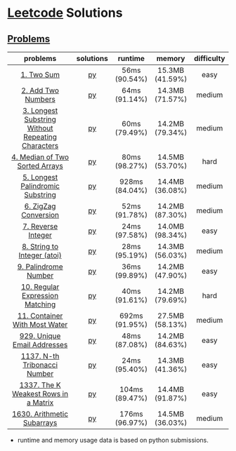 # [Leetcode](https://leetcode.com/) Solutions
## [Problems](https://leetcode.com/problemset/all/)
| problems | solutions | runtime | memory | difficulty |
| :------: | :-------: | :-----: | :----: | :--------: |
| [1. Two Sum](https://leetcode.com/problems/two-sum)                                                                                 | [py](./problems/p0001.py) |   56ms <br> (90.54%) |  15.3MB <br> (41.59%)  |  easy  |
| [2. Add Two Numbers](https://leetcode.com/problems/add-two-numbers)                                                                 | [py](./problems/p0002.py) |   64ms <br> (91.14%) |  14.3MB <br> (71.57%)  | medium |
| [3. Longest Substring Without Repeating Characters](https://leetcode.com/problems/longest-substring-without-repeating-characters)   | [py](./problems/p0003.py) |   60ms <br> (79.49%) |  14.2MB <br> (79.34%)  | medium |
| [4. Median of Two Sorted Arrays](https://leetcode.com/problems/median-of-two-sorted-arrays)                                         | [py](./problems/p0004.py) |   80ms <br> (98.27%) |  14.5MB <br> (53.70%)  |  hard  |
| [5. Longest Palindromic Substring](https://leetcode.com/problems/longest-palindromic-substring)                                     | [py](./problems/p0005.py) |  928ms <br> (84.04%) |  14.4MB <br> (36.08%)  | medium |
| [6. ZigZag Conversion](https://leetcode.com/problems/zigzag-conversion)                                                             | [py](./problems/p0006.py) |   52ms <br> (91.78%) |  14.2MB <br> (87.30%)  | medium |
| [7. Reverse Integer](https://leetcode.com/problems/reverse-integer)                                                                 | [py](./problems/p0007.py) |   24ms <br> (97.58%) |  14.0MB <br> (98.34%)  |  easy  |
| [8. String to Integer (atoi)](https://leetcode.com/problems/string-to-integer-atoi)                                                 | [py](./problems/p0008.py) |   28ms <br> (95.19%) |  14.3MB <br> (56.03%)  | medium |
| [9. Palindrome Number](https://leetcode.com/problems/palindrome-number)                                                             | [py](./problems/p0009.py) |   36ms <br> (99.89%) |  14.2MB <br> (47.90%)  |  easy  |
| [10. Regular Expression Matching](https://leetcode.com/problems/regular-expression-matching)                                        | [py](./problems/p0010.py) |   40ms <br> (91.61%) |  14.2MB <br> (79.69%)  |  hard  |
| [11. Container With Most Water](https://leetcode.com/problems/container-with-most-water/)                                           | [py](./problems/p0011.py) |  692ms <br> (91.95%) |  27.5MB <br> (58.13%)  | medium |
| [929. Unique Email Addresses](https://leetcode.com/problems/unique-email-addresses)                                                 | [py](./problems/p0929.py) |   48ms <br> (87.08%) |  14.2MB <br> (84.63%)  |  easy  |
| [1137. N-th Tribonacci Number](https://leetcode.com/problems/n-th-tribonacci-number)                                                | [py](./problems/p1137.py) |   24ms <br> (95.40%) |  14.3MB <br> (41.36%)  |  easy  |
| [1337. The K Weakest Rows in a Matrix](https://leetcode.com/problems/the-k-weakest-rows-in-a-matrix)                                | [py](./problems/p1337.py) |  104ms <br> (89.47%) |  14.4MB <br> (91.87%)  |  easy  |
| [1630. Arithmetic Subarrays](https://leetcode.com/problems/arithmetic-subarrays)                                                    | [py](./problems/p1630.py) |  176ms <br> (96.97%) |  14.5MB <br> (36.03%)  | medium |
* runtime and memory usage data is based on python submissions.
